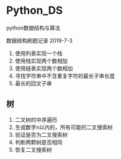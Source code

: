 # Python_DS
python数据结构与算法

数据结构刷题记录 2019-7-3
1. 使用列表实现一个栈
2. 使用栈实现两个数相加
3. 使用链表实现两个数相加
4. 寻找字符串中不含重复字符的最长子串长度
5. 最长的回文子串

## 树
1. 二叉树的中序遍历
2. 生成数字n以内的，所有可能的二叉搜索树
3. 验证是否为二叉搜索树
4. 判断两颗树是否相同
5. 恢复二叉搜索树
